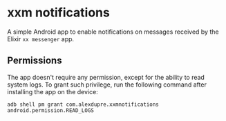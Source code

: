 # xxm notifications

A simple Android app to enable notifications on messages received by the Elixir `xx messenger` app.

## Permissions

The app doesn't require any permission, except for the ability to read system logs.
To grant such privilege, run the following command after installing the app on the device:

```
adb shell pm grant com.alexdupre.xxmnotifications android.permission.READ_LOGS
```